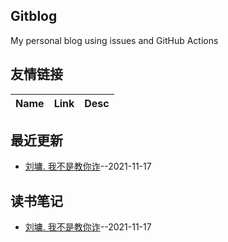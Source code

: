 ## Gitblog
My personal blog using issues and GitHub Actions
## 友情链接
| Name | Link | Desc | 
 | ---- | ---- | ---- |
## 最近更新
- [刘墉. 我不是教你诈](https://github.com/Luckyyyyyyy/phh-blog/issues/5)--2021-11-17
## 读书笔记
- [刘墉. 我不是教你诈](https://github.com/Luckyyyyyyy/phh-blog/issues/5)--2021-11-17
